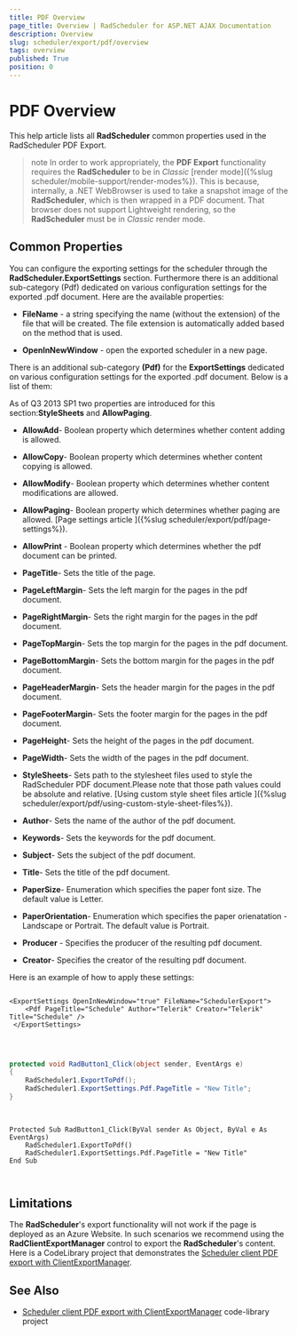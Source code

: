 ```yaml
---
title: PDF Overview
page_title: Overview | RadScheduler for ASP.NET AJAX Documentation
description: Overview
slug: scheduler/export/pdf/overview
tags: overview
published: True
position: 0
---
```


# PDF Overview



This help article lists all **RadScheduler** common properties used in the RadScheduler PDF Export.

>note In order to work appropriately, the **PDF Export** functionality requires the **RadScheduler** to be in *Classic* [render mode]({%slug scheduler/mobile-support/render-modes%}). This is because, internally, a .NET WebBrowser is used to take a snapshot image of the **RadScheduler**, which is then wrapped in a PDF document. That browser does not support Lightweight rendering, so the **RadScheduler** must be in *Classic* render mode. 
>

## Common Properties

You can configure the exporting settings for the scheduler through the **RadScheduler.ExportSettings** section. Furthermore there is an additional sub-category (Pdf) dedicated on various configuration settings for the exported .pdf document. Here are the available properties:

* **FileName** - a string specifying the name (without the extension) of the file that will be created. The file extension is automatically added based on the method that is used.

* **OpenInNewWindow** - open the exported scheduler in a new page.

There is an additional sub-category **(Pdf)** for the **ExportSettings** dedicated on various configuration settings for the exported .pdf document. Below is a list of them:

As of Q3 2013 SP1 two properties are introduced for this section:**StyleSheets** and **AllowPaging**.

* **AllowAdd**- Boolean property which determines whether content adding is allowed.

* **AllowCopy**- Boolean property which determines whether content copying is allowed.

* **AllowModify**- Boolean property which determines whether content modifications are allowed.

* **AllowPaging**- Boolean property which determines whether paging are allowed. [Page settings article ]({%slug scheduler/export/pdf/page-settings%}).

* **AllowPrint** - Boolean property which determines whether the pdf document can be printed.

* **PageTitle**- Sets the title of the page.

* **PageLeftMargin**- Sets the left margin for the pages in the pdf document.

* **PageRightMargin**- Sets the right margin for the pages in the pdf document.

* **PageTopMargin**- Sets the top margin for the pages in the pdf document.

* **PageBottomMargin**- Sets the bottom margin for the pages in the pdf document.

* **PageHeaderMargin**- Sets the header margin for the pages in the pdf document.

* **PageFooterMargin**- Sets the footer margin for the pages in the pdf document.

* **PageHeight**- Sets the height of the pages in the pdf document.

* **PageWidth**- Sets the width of the pages in the pdf document.

* **StyleSheets**- Sets path to the stylesheet files used to style the RadScheduler PDF document.Please note that those path values could be absolute and relative. [Using custom style sheet files article ]({%slug scheduler/export/pdf/using-custom-style-sheet-files%}).

* **Author**- Sets the name of the author of the pdf document.

* **Keywords**- Sets the keywords for the pdf document.

* **Subject**- Sets the subject of the pdf document.

* **Title**- Sets the title of the pdf document.

* **PaperSize**- Enumeration which specifies the paper font size. The default value is Letter.

* **PaperOrientation**- Enumeration which specifies the paper orienatation - Landscape or Portrait. The default value is Portrait.

* **Producer** - Specifies the producer of the resulting pdf document.

* **Creator**- Specifies the creator of the resulting pdf document.

Here is an example of how to apply these settings:

````ASPNET
	
<ExportSettings OpenInNewWindow="true" FileName="SchedulerExport">
	<Pdf PageTitle="Schedule" Author="Telerik" Creator="Telerik" Title="Schedule" />
 </ExportSettings>
	
	
````




````C#
	
protected void RadButton1_Click(object sender, EventArgs e)
{
	RadScheduler1.ExportToPdf();
	RadScheduler1.ExportSettings.Pdf.PageTitle = "New Title";
} 
	
	
````
````VB.NET
Protected Sub RadButton1_Click(ByVal sender As Object, ByVal e As EventArgs)
	RadScheduler1.ExportToPdf()
	RadScheduler1.ExportSettings.Pdf.PageTitle = "New Title"
End Sub
		
	
````

## Limitations

The **RadScheduler**'s export functionality will not work if the page is deployed as an Azure Website. In such scenarios we recommend using the **RadClientExportManager** control to export the **RadScheduler**'s content. Here is a CodeLibrary project that demonstrates the [Scheduler client PDF export with ClientExportManager](https://www.telerik.com/support/code-library/scheduler-client-pdf-export-with-clientexportmanager).

## See Also

 * [Scheduler client PDF export with ClientExportManager](https://www.telerik.com/support/code-library/scheduler-client-pdf-export-with-clientexportmanager) code-library project


